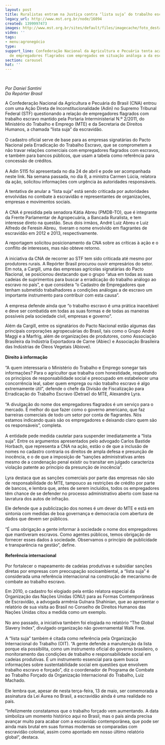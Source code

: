 ```yaml
---
layout: post
title: Ruralistas entram na Justiça contra ‘lista suja’ do trabalho escravo
legacy_url: http://www.mst.org.br/node/16094
created: 1399997473
images: http://www.mst.org.br/sites/default/files/imagecache/foto_destaque/trabalho-escravo3.jpg
video: ''
tags:
- menu:agronegócio
type: 
support_line: Confederação Nacional da Agricultura e Pecuária tenta acabar com cadastro
  de empregadores flagrados com empregados em situação análoga a da escravidão.
section: carousel
hat: ''
---
```

<p>&nbsp;</p><p><em>Por Daniel Santini<br>Da Repórter Brasil</em></p><p>A Confederação Nacional da Agricultura e Pecuária do Brasil (CNA) entrou com uma Ação Direta de Inconstitucionalidade (Adin) no Supremo Tribunal Federal (STF) questionando a relação de empregadores flagrados com trabalho escravo mantido pela Portaria Interministerial N.º 2/2011, do Ministério do Trabalho e Emprego (MTE) e da Secretaria de Direitos Humanos, a chamada “lista suja” da escravidão.<br><br>O cadastro oficial serve de base para as empresas signatárias do Pacto Nacional pela Erradicação do Trabalho Escravo, que se comprometem a não travar relações comerciais com empregadores flagrados com escravos, e também para bancos públicos, que usam a tabela como referência para concessão de créditos.<br><br>A Adin 5115 foi apresentada no dia 24 de abril e pode ser acompanhada neste link. Na semana passada, no dia 8, a ministra Carmen Lúcia, relatora da ação, solicitou informações com urgência às autoridades responsáveis. </p><p>A tentativa de anular a “lista suja” está sendo criticada por autoridades envolvidas no combate à escravidão e representantes de organizações, empresas e movimentos sociais. <br><br>A CNA é presidida pela senadora Kátia Abreu (PMDB-TO), que é integrante da Frente Parlamentar de Agropecuária, a Bancada Ruralista, e tem interesse direto na questão. Seus dois irmãos, André Luiz Abreu e Luiz Alfredo de Feresin Abreu,&nbsp; tiveram o nome envolvido em flagrantes de escravidão em 2012 e 2013, respectivamente. </p><p>A reportagem solicitou posicionamento da CNA sobre as críticas à ação e o conflito de interesses, mas não obteve retorno.<br><br>A iniciativa da CNA de recorrer ao STF tem sido criticada até mesmo por produtores rurais. A Repórter Brasil procurou ouvir empresários do setor. Em nota, a Cargill, uma das empresas agrícolas signatárias do Pacto Nacional, se posicionou destacando que o grupo “atua em todas as suas cadeias de suprimentos para buscar a erradicação do trabalho análogo ao escravo no país”, e que considera “o Cadastro de Empregadores que tenham submetido trabalhadores a condições análogas a de escravo um importante instrumento para contribuir com esta causa”.<br><br>A empresa defende ainda que “o trabalho escravo é uma prática inaceitável e deve ser combatida em todas as suas formas e de todas as maneiras possíveis pela sociedade civil, empresas e governo”. </p><p>Além da Cargill, entre os signatários do Pacto Nacional estão algumas das principais corporações agropecuárias do Brasil, tais como o Grupo André Maggi e a Marfrig, além de organizações de produtores, como Associação Brasileira da Indústria Exportadora de Carne (Abiec) e Associação Brasileira das Indústrias de Óleos Vegetais (Abiove).<br><strong><br>Direito à informação</strong><br><br>“A quem interessaria o Ministério do Trabalho e Emprego sonegar tais informações? Para o agricultor que trabalha com honestidade, respeitando os princípios de responsabilidade social e preocupado em estabelecer uma concorrência leal, saber quem emprega ou não trabalho escravo é algo extremamente útil”, defende o chefe da Divisão de Fiscalização para Erradicação do Trabalho Escravo (Detrae) do MTE, Alexandre Lyra.<br><br>“A divulgação do nome dos empregadores flagrados é um serviço para o mercado. É melhor do que fazer como o governo americano, que faz barreiras comerciais de todo um setor por conta de flagrantes. Nós estamos indicando quais são os empregadores e deixando claro quem são os responsáveis”, completa.<br>&nbsp; <br>A entidade pede medida cautelar para suspender imediatamente a “lista suja”. Entre os argumentos apresentados pelo advogado Carlos Bastide Horbach, que representa a CNA na ação, estão o de que a inclusão de nomes no cadastro contraria os direitos de ampla defesa e presunção de inocência, e o de que a imposição de “sanções administrativas antes mesmo de a condenação penal existir ou transitar em julgado caracteriza violação patente ao princípio da presunção de inocência”. <br><br>Lyra destaca que as sanções comerciais por parte das empresas não são de responsabilidade do MTE, tampouco as restrições de crédito por parte de bancos, e lembra que, antes de serem incluídos, todos os empregadores têm chance de se defender no processo administrativo aberto com base na lavratura dos autos de infração. </p><p>Ele defende que a publicização dos nomes é um dever do MTE e está em sintonia com medidas de boa governança e democracia com abertura de dados que devem ser públicos.<br><br>“É uma obrigação a gente informar à sociedade o nome dos empregadores que mantiveram escravos. Como agentes públicos, temos obrigação de fornecer esses dados à sociedade. Observamos o princípio de publicidade e transparência na gestão”, define.<br><br><strong>Referência internacional</strong><br><br>Por fortalecer o mapeamento de cadeias produtivas e subsidiar sanções diretas por empresas com preocupação socioambiental, a “lista suja” é considerada uma referência internacional na construção de mecanismo de combate ao trabalho escravo. </p><p>Em 2010, o cadastro foi elogiado pela então relatora especial da Organização das Nações Unidas (ONU) para as Formas Contemporâneas de Escravidão, a advogada armênia Gulnara Shahinian, que ao apresentar o relatório de sua visita ao Brasil no Conselho de Direitos Humanos das Nações Unidas citou a medida como um exemplo.<br>&nbsp;<br>No ano passado, a iniciativa também foi elogiada no relatório “The Global Slavery Index”, divulgado organização não governamental Walk Free.<br><br>A “lista suja” também é citada como referência pela Organização Internacional do Trabalho (OIT). “A gente defende a manutenção da lista porque ela possibilita, como um instrumento oficial do governo brasileiro, o monitoramento das condições de trabalho e responsabilidade social em cadeias produtivas. É um instrumento essencial para quem busca informações sobre sustentabilidade social em questões que envolvem trabalho escravo e forçado”, diz o coordenador de Programa de Combate ao Trabalho Forçado da Organização Internacional do Trabalho, Luiz Machado.<br><br>Ele lembra que, apesar de nesta terça-feira, 13 de maio, ser comemorada a assinatura da Lei Áurea no Brasil, a escravidão ainda é uma realidade no país.</p><p>“Infelizmente constatamos que o trabalho forçado vem aumentando. A data simboliza um momento histórico aqui no Brasil, mas o país ainda precisa avançar muito para acabar com a escravidão contemporânea, que pode ser ainda mais brutal em suas formas modernas se comparadas com escravidão colonial, assim como apontado em nosso último relatório global“, destaca.</p>
